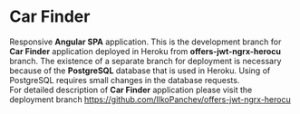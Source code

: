 # Car Finder

Responsive <b>Angular SPA</b> application. This is the development branch for <b>Car Finder</b> application deployed in Heroku
from <b>offers-jwt-ngrx-herocu</b> branch.
The existence of a separate branch for deployment is necessary because of the <b>PostgreSQL</b> database that is used in Heroku.
Using of PostgreSQL requires small changes in the database requests.  
For detailed description of <b>Car Finder</b> application please visit the deployment branch https://github.com/IlkoPanchev/offers-jwt-ngrx-herocu

